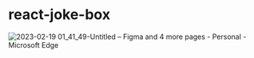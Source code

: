# react-joke-box
![2023-02-19 01_41_49-Untitled – Figma and 4 more pages - Personal - Microsoft​ Edge](https://user-images.githubusercontent.com/115747784/219933288-f54f8278-7c62-41d2-bbf4-33b93fd19ca0.png)

